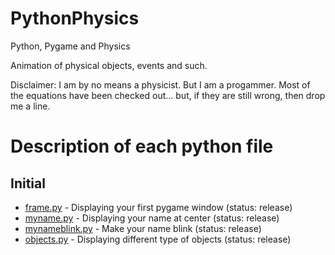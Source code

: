 # PythonPhysics
Python, Pygame and Physics

Animation of physical objects, events and such.

Disclaimer: I am by no means a physicist. But I am a progammer. Most of the equations have been checked out... but, if they are still wrong, then drop me a line.
# Description of each python file

## Initial
* [frame.py](https://github.com/tomwh2010/PythonPhysics/blob/master/Python/frame.py "frame.py") - Displaying your first pygame window (status: release)
* [myname.py](https://github.com/tomwh2010/PythonPhysics/blob/master/Python/myname.py "myname.py") - Displaying your name at center (status: release)
* [mynameblink.py](https://github.com/tomwh2010/PythonPhysics/blob/master/Python/mynameblink.py "mynameblink.py") - Make your name blink (status: release)
* [objects.py](https://github.com/tomwh2010/PythonPhysics/blob/master/Python/objects.py "objects.py") - Displaying different type of objects (status: release)